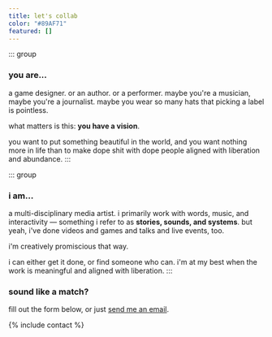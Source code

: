 ```yaml
---
title: let's collab
color: "#89AF71"
featured: []
---
```

<div class="grid-two wrap">

::: group
### you are...
a game designer. or an author. or a performer. maybe you're a musician, maybe you're a journalist. maybe you wear so many hats that picking a label is pointless. 

what matters is this: **you have a vision**.

you want to put something beautiful in the world, and you want nothing more in life than to make dope shit with dope people aligned with liberation and abundance.
:::

::: group
### i am...
a multi-disciplinary media artist. i primarily work with words, music, and interactivity — something i refer to as **stories, sounds, and systems**. but yeah, i've done videos and games and talks and live events, too.

i'm creatively promiscious that way.

i can either get it done, or find someone who can. i'm at my best when the work is meaningful and aligned with liberation.
:::

</div>


### sound like a match?
fill out the form below, or just <a href="/email?subject=Let's Collab">send me an email</a>.


{% include contact %}